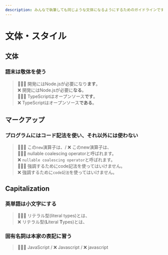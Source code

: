 ```yaml
---
description: みんなで執筆しても同じような文体になるようにするためのガイドラインです。
---
```


# 文体・スタイル

## 文体

### 語末は敬体を使う

> 🙆🏻‍♂️ 開発にはNode.jsが必要になり**ます**。  
> ❌ 開発にはNode.jsが必要に**なる**。  
> 🙆🏻‍♂️ TypeScriptはオープンソース**です**。  
> ❌ TypeScriptはオープンソース**である**。

## マークアップ

### プログラムにはコード記法を使い、それ以外には使わない

> 🙆🏻‍♂️ この`new`演算子は、/ ❌ このnew演算子は、  
> 🙆🏻‍♂️ nullable coalescing operatorと呼ばれます。  
> ❌ `nullable coalescing operator`と呼ばれます。  
> 🙆🏻‍♂️ 強調するためにcode記法を使ってはいけません。  
> ❌ 強調するために`code記法`を使ってはいけません。

## Capitalization <a id="firstHeading"></a>

### 英単語は小文字にする

> 🙆🏻‍♂️ リテラル型\(literal types\)とは、  
> ❌ リテラル型\(**L**iteral **T**ypes\)とは、

### 固有名詞は本家の表記に習う

> 🙆🏻‍♂️ JavaScript / ❌ Javascript / ❌ javascript


